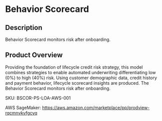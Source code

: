 # Behavior Scorecard

## Description
Behavior Scorecard monitors risk after onboarding.  

## Product Overview
Providing the foundation of lifecycle credit risk strategy, this model combines strategies to enable automated underwriting differentiating low (0%) to high (40%) risk. Using customer demographic data, credit history and payment behavior, lifecycle scorecard insights are produced. The Behavior Scorecard monitors risk after onboarding.

SKU: BSCOR-PS-LOA-AWS-001

AWS SageMaker: https://aws.amazon.com/marketplace/pp/prodview-rqcmnvkvfgcyq
